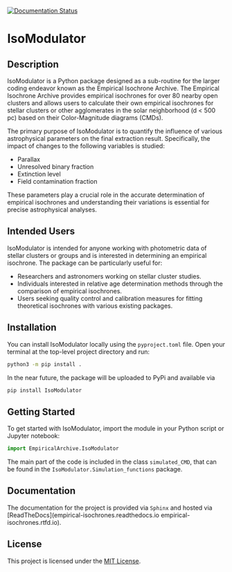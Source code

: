 [![Documentation Status](https://readthedocs.org/projects/empirical-isochrones/badge/?version=latest)](https://empirical-isochrones.readthedocs.io/en/latest/?badge=latest)


# IsoModulator

## Description

IsoModulator is a Python package designed as a sub-routine for the larger coding endeavor known as the Empirical Isochrone Archive. The Empirical Isochrone Archive provides empirical isochrones for over 80 nearby open clusters and allows users to calculate their own empirical isochrones for stellar clusters or other agglomerates in the solar neighborhood (d < 500 pc) based on their Color-Magnitude diagrams (CMDs). 

The primary purpose of IsoModulator is to quantify the influence of various astrophysical parameters on the final extraction result. Specifically, the impact of changes to the following variables is studied:

- Parallax
- Unresolved binary fraction
- Extinction level
- Field contamination fraction

These parameters play a crucial role in the accurate determination of empirical isochrones and understanding their variations is essential for precise astrophysical analyses.

## Intended Users

IsoModulator is intended for anyone working with photometric data of stellar clusters or groups and is interested in determining an empirical isochrone. The package can be particularly useful for:

- Researchers and astronomers working on stellar cluster studies.
- Individuals interested in relative age determination methods through the comparison of empirical isochrones.
- Users seeking quality control and calibration measures for fitting theoretical isochrones with various existing packages.

## Installation

You can install IsoModulator locally using the `pyproject.toml` file. Open your terminal at the top-level project directory and run:

```bash
python3 -m pip install .
```

In the near future, the package will be uploaded to PyPi and available via 

```bash
pip install IsoModulator
```

## Getting Started

To get started with IsoModulator, import the module in your Python script or Jupyter notebook:

```python
import EmpiricalArchive.IsoModulator
```
The main part of the code is included in the class `simulated_CMD`, that can be found in the `IsoModulator.Simulation_functions`
package.

## Documentation

The documentation for the project is provided via `Sphinx` and hosted via [ReadTheDocs](empirical-isochrones.readthedocs.io
empirical-isochrones.rtfd.io).

## License

This project is licensed under the [MIT License](LICENSE).
